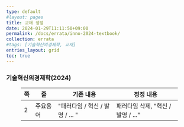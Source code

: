 ```yaml
---
type: default
#layout: pages
title: 교재 정정
date: 2024-01-29T11:11:50+09:00
permalink: /docs/errata/inno-2024-textbook/
collection: errata
#tags: [기술혁신의경제학, 교재]
entries_layout: grid
toc: true
---
```


### 기술혁신의경제학(2024)

<!-- wp:table {"hasFixedLayout":true,"align":"wide","className":"is-style-stripes"} -->
<figure class="wp-block-table alignwide is-style-stripes"><table class="has-fixed-layout">
<thead><tr><th>쪽</th><th>줄</th><th>기존 내용</th><th>정정 내용</th></tr></thead>
<tbody><tr><td>2</td><td>주요용어</td><td>"패러다임 / 혁신 / 발명 / ... "</td><td> 패러다임 삭제, "혁신 / 발명 / ..."</td></tr></tbody>
</table></figure>
<!-- /wp:table -->

